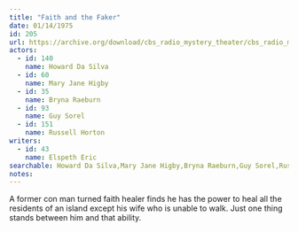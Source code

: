 ```yaml
---
title: "Faith and the Faker"
date: 01/14/1975
id: 205
url: https://archive.org/download/cbs_radio_mystery_theater/cbs_radio_mystery_theater-0201-0250.zip/cbs_radio_mystery_theater-0201-0250%2Fcbsrmt_0205_faith_and_the_faker.mp3
actors:  
  - id: 140
    name: Howard Da Silva  
  - id: 60
    name: Mary Jane Higby  
  - id: 35
    name: Bryna Raeburn  
  - id: 93
    name: Guy Sorel  
  - id: 151
    name: Russell Horton
writers:  
  - id: 43
    name: Elspeth Eric
searchable: Howard Da Silva,Mary Jane Higby,Bryna Raeburn,Guy Sorel,Russell Horton Elspeth Eric
notes:  
---
```

A former con man turned faith healer finds he has the power to heal all the residents of an island except his wife who is unable to walk. Just one thing stands between him and that ability.